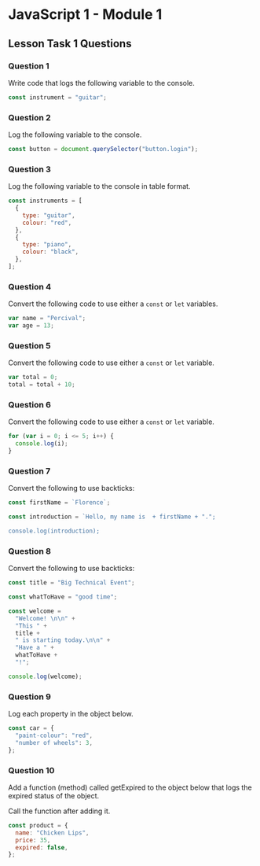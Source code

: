 # JavaScript 1 - Module 1

## Lesson Task 1 Questions

### Question 1

Write code that logs the following variable to the console.

```js
const instrument = "guitar";
```

### Question 2

Log the following variable to the console.

```js
const button = document.querySelector("button.login");
```

### Question 3

Log the following variable to the console in table format.

```js
const instruments = [
  {
    type: "guitar",
    colour: "red",
  },
  {
    type: "piano",
    colour: "black",
  },
];
```

### Question 4

Convert the following code to use either a `const` or `let` variables.

```js
var name = "Percival";
var age = 13;
```

### Question 5

Convert the following code to use either a `const` or `let` variable.

```js
var total = 0;
total = total + 10;
```

### Question 6

Convert the following code to use either a `const` or `let` variable.

```js
for (var i = 0; i <= 5; i++) {
  console.log(i);
}
```

### Question 7

Convert the following to use backticks:

```js
const firstName = `Florence`;

const introduction = `Hello, my name is  + firstName + ".";

console.log(introduction);
```

### Question 8

Convert the following to use backticks:

```js
const title = "Big Technical Event";

const whatToHave = "good time";

const welcome =
  "Welcome! \n\n" +
  "This " +
  title +
  " is starting today.\n\n" +
  "Have a " +
  whatToHave +
  "!";

console.log(welcome);
```

### Question 9

Log each property in the object below.

```js
const car = {
  "paint-colour": "red",
  "number of wheels": 3,
};
```

### Question 10

Add a function (method) called getExpired to the object below that logs the expired status of the object.

Call the function after adding it.

```js
const product = {
  name: "Chicken Lips",
  price: 35,
  expired: false,
};
```
